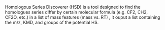 Homologous Series Discoverer (HSD) is a tool designed to find the homologues series differ by certain molecular formula (e.g. CF2, CH2, CF2O, etc.) in a list of mass features (mass vs. RT) , it ouput a list containing the m/z, KMD, and groups of the potential HS.
